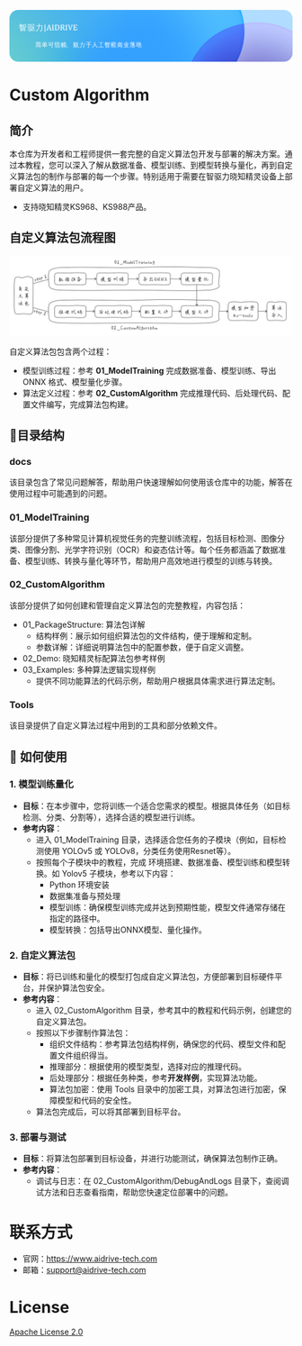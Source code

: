 ![](docs/assets/banner.png)

# Custom Algorithm

## 简介

本仓库为开发者和工程师提供一套完整的自定义算法包开发与部署的解决方案。通过本教程，您可以深入了解从数据准备、模型训练、到模型转换与量化，再到自定义算法包的制作与部署的每一个步骤。特别适用于需要在智驱力晓知精灵设备上部署自定义算法的用户。  
- 支持晓知精灵KS968、KS988产品。    

## 自定义算法包流程图
![](docs/assets/custom_algorithm_flowchart.png)

自定义算法包包含两个过程：

- 模型训练过程：参考 **01_ModelTraining** 完成数据准备、模型训练、导出 ONNX 格式、模型量化步骤。
- 算法定义过程：参考 **02_CustomAlgorithm** 完成推理代码、后处理代码、配置文件编写，完成算法包构建。

## 📂目录结构

### docs
该目录包含了常见问题解答，帮助用户快速理解如何使用该仓库中的功能，解答在使用过程中可能遇到的问题。

### 01_ModelTraining  

该部分提供了多种常见计算机视觉任务的完整训练流程，包括目标检测、图像分类、图像分割、光学字符识别（OCR）和姿态估计等。每个任务都涵盖了数据准备、模型训练、转换与量化等环节，帮助用户高效地进行模型的训练与转换。

### 02_CustomAlgorithm

该部分提供了如何创建和管理自定义算法包的完整教程，内容包括：  
- 01_PackageStructure: 算法包详解
    - 结构样例：展示如何组织算法包的文件结构，便于理解和定制。
    - 参数详解：详细说明算法包中的配置参数，便于自定义调整。
- 02_Demo: 晓知精灵标配算法包参考样例
- 03_Examples: 多种算法逻辑实现样例
    - 提供不同功能算法的代码示例，帮助用户根据具体需求进行算法定制。

### Tools
该目录提供了自定义算法过程中用到的工具和部分依赖文件。

## 🚀 如何使用

### 1. 模型训练量化
- **目标**：在本步骤中，您将训练一个适合您需求的模型。根据具体任务（如目标检测、分类、分割等），选择合适的模型进行训练。  
- **参考内容**：
    - 进入 01_ModelTraining 目录，选择适合您任务的子模块（例如，目标检测使用 YOLOv5 或 YOLOv8，分类任务使用Resnet等）。
    - 按照每个子模块中的教程，完成 环境搭建、数据准备、模型训练和模型转换。如 Yolov5 子模块，参考以下内容：
        - Python 环境安装
        - 数据集准备与预处理
        - 模型训练：确保模型训练完成并达到预期性能，模型文件通常存储在指定的路径中。
        - 模型转换：包括导出ONNX模型、量化操作。

### 2. 自定义算法包
- **目标**：将已训练和量化的模型打包成自定义算法包，方便部署到目标硬件平台，并保护算法包安全。
- **参考内容**：
    - 进入 02_CustomAlgorithm 目录，参考其中的教程和代码示例，创建您的自定义算法包。
    - 按照以下步骤制作算法包：
        - 组织文件结构：参考算法包结构样例，确保您的代码、模型文件和配置文件组织得当。
        - 推理部分：根据使用的模型类型，选择对应的推理代码。
        - 后处理部分：根据任务种类，参考**开发样例**，实现算法功能。
        - 算法包加密：使用 Tools 目录中的加密工具，对算法包进行加密，保障模型和代码的安全性。
    - 算法包完成后，可以将其部署到目标平台。

### 3. 部署与测试
- **目标**：将算法包部署到目标设备，并进行功能测试，确保算法包制作正确。
- **参考内容**：
    - 调试与日志：在 02_CustomAlgorithm/DebugAndLogs 目录下，查阅调试方法和日志查看指南，帮助您快速定位部署中的问题。
  
  
# 联系方式
- 官网：https://www.aidrive-tech.com
- 邮箱：support@aidrive-tech.com

# License
[Apache License 2.0](LICENSE)
